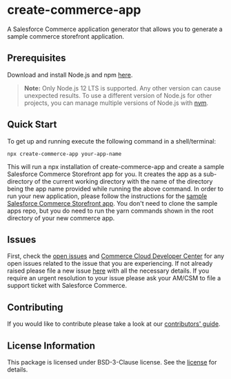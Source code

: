 # create-commerce-app
A Salesforce Commerce application generator that allows you to generate a sample commerce storefront application.

## Prerequisites
Download and install Node.js and npm [here](https://nodejs.org/en/download/).
​
> **Note:** Only Node.js 12 LTS is supported. Any other version can cause unexpected results. To use a different version of Node.js for other projects, you can manage multiple versions of Node.js with [nvm](https://github.com/nvm-sh/nvm).

## Quick Start

To get up and running execute the following command in a shell/terminal:

```
npx create-commerce-app your-app-name
```

This will run a npx installation of create-commerce-app and create a sample Salesforce Commerce Storefront app for you. It creates the app as a sub-directory of the current working directory with the name of the directory being the app name provided while running the above command. In order to run your new application, please follow the instructions for the [sample Salesforce Commerce Storefront app](https://github.com/SalesforceCommerceCloud/sfcc-sample-apps). You don't need to clone the sample apps repo, but you do need to run the yarn commands shown in the root directory of your new commerce app.

## Issues

First, check the [open issues](https://github.com/SalesforceCommerceCloud/create-commerce-app/issues) and [Commerce Cloud Developer Center](https://developer.commercecloud.com/) for any open issues related to the issue that you are experiencing. If not already raised please file a new issue [here](https://github.com/SalesforceCommerceCloud/create-commerce-app/issues/new) with all the necessary details. If you require an urgent resolution to your issue please ask your AM/CSM to file a support ticket with Salesforce Commerce.

## Contributing

If you would like to contribute please take a look at our [contributors' guide](./Contributing.md).

## License Information
This package is licensed under BSD-3-Clause license. See the [license](./LICENSE.txt) for details.
